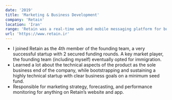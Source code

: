 ```yaml
---
date: '2019'
title: 'Marketing & Business Development'
company: 'Retain'
location: 'Iran'
range: 'Retain was a real-time web and mobile messaging platform for businesses and their customers, used for marketing, sales, and support.'
url: 'https://www.retain.ir'
---
```


- I joined Retain as the 4th member of the founding team, a very successful startup with 2 secured funding rounds. A key market player, the founding team (including myself) eventually opted for immigration.
- Learned a lot about the technical aspects of the product as the sole business end of the company, while bootstrapping and sustaining a highly technical startup with clear business goals on a minimum seed fund.
- Responsible for marketing strategy, forecasting, and performance monitoring for anything on Retain’s website and app.